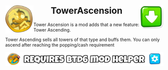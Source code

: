 <h1 align="center">
<a href="https://github.com/doombubbles/template-mod/releases/latest/download/TowerAscension.dll">
    <img align="left" alt="Icon" height="90" src="Icon.png">
    <img align="right" alt="Download" height="75" src="https://raw.githubusercontent.com/gurrenm3/BTD-Mod-Helper/master/BloonsTD6%20Mod%20Helper/Resources/DownloadBtn.png">
</a>
TowerAscension
</h1>

Tower Ascension is a mod adds that a new feature: Tower Ascending.

Tower Ascending sells all towers of that type and buffs them. You can only ascend after reaching the popping/cash requirement

[![Requires BTD6 Mod Helper](https://raw.githubusercontent.com/gurrenm3/BTD-Mod-Helper/master/banner.png)](https://github.com/gurrenm3/BTD-Mod-Helper#readme)
